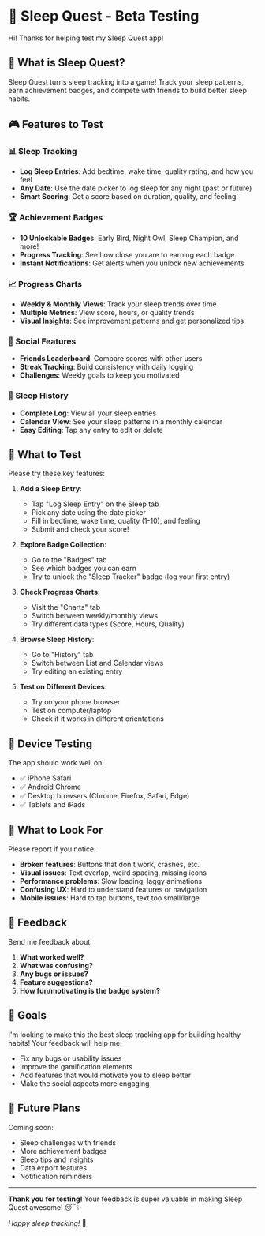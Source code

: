 # 🌙 Sleep Quest - Beta Testing

Hi! Thanks for helping test my Sleep Quest app!

## 🚀 What is Sleep Quest?

Sleep Quest turns sleep tracking into a game! Track your sleep patterns, earn achievement badges, and compete with friends to build better sleep habits.

## 🎮 Features to Test

### 📊 Sleep Tracking
- **Log Sleep Entries**: Add bedtime, wake time, quality rating, and how you feel
- **Any Date**: Use the date picker to log sleep for any night (past or future)
- **Smart Scoring**: Get a score based on duration, quality, and feeling

### 🏆 Achievement Badges
- **10 Unlockable Badges**: Early Bird, Night Owl, Sleep Champion, and more!
- **Progress Tracking**: See how close you are to earning each badge
- **Instant Notifications**: Get alerts when you unlock new achievements

### 📈 Progress Charts
- **Weekly & Monthly Views**: Track your sleep trends over time
- **Multiple Metrics**: View score, hours, or quality trends
- **Visual Insights**: See improvement patterns and get personalized tips

### 👥 Social Features
- **Friends Leaderboard**: Compare scores with other users
- **Streak Tracking**: Build consistency with daily logging
- **Challenges**: Weekly goals to keep you motivated

### 📅 Sleep History
- **Complete Log**: View all your sleep entries
- **Calendar View**: See your sleep patterns in a monthly calendar
- **Easy Editing**: Tap any entry to edit or delete

## 🧪 What to Test

Please try these key features:

1. **Add a Sleep Entry**:
   - Tap "Log Sleep Entry" on the Sleep tab
   - Pick any date using the date picker
   - Fill in bedtime, wake time, quality (1-10), and feeling
   - Submit and check your score!

2. **Explore Badge Collection**:
   - Go to the "Badges" tab
   - See which badges you can earn
   - Try to unlock the "Sleep Tracker" badge (log your first entry)

3. **Check Progress Charts**:
   - Visit the "Charts" tab
   - Switch between weekly/monthly views
   - Try different data types (Score, Hours, Quality)

4. **Browse Sleep History**:
   - Go to "History" tab
   - Switch between List and Calendar views
   - Try editing an existing entry

5. **Test on Different Devices**:
   - Try on your phone browser
   - Test on computer/laptop
   - Check if it works in different orientations

## 📱 Device Testing

The app should work well on:
- ✅ iPhone Safari
- ✅ Android Chrome
- ✅ Desktop browsers (Chrome, Firefox, Safari, Edge)
- ✅ Tablets and iPads

## 🐛 What to Look For

Please report if you notice:
- **Broken features**: Buttons that don't work, crashes, etc.
- **Visual issues**: Text overlap, weird spacing, missing icons
- **Performance problems**: Slow loading, laggy animations
- **Confusing UX**: Hard to understand features or navigation
- **Mobile issues**: Hard to tap buttons, text too small/large

## 💬 Feedback

Send me feedback about:
1. **What worked well?**
2. **What was confusing?**
3. **Any bugs or issues?**
4. **Feature suggestions?**
5. **How fun/motivating is the badge system?**

## 🎯 Goals

I'm looking to make this the best sleep tracking app for building healthy habits! Your feedback will help me:
- Fix any bugs or usability issues
- Improve the gamification elements
- Add features that would motivate you to sleep better
- Make the social aspects more engaging

## 🚀 Future Plans

Coming soon:
- Sleep challenges with friends
- More achievement badges
- Sleep tips and insights
- Data export features
- Notification reminders

---

**Thank you for testing!** Your feedback is super valuable in making Sleep Quest awesome! 😴✨

*Happy sleep tracking!* 🌙